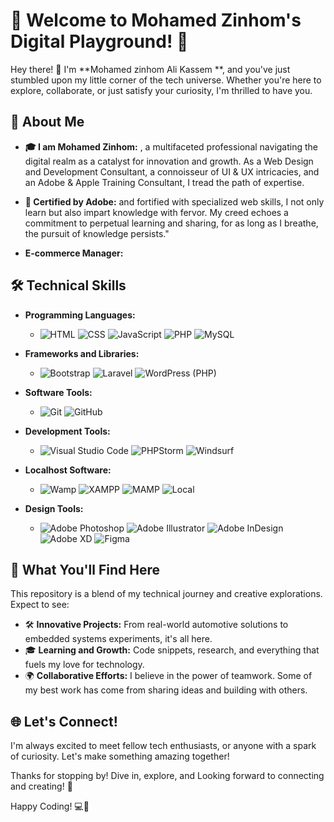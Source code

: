 # 🌟 Welcome to Mohamed Zinhom's Digital Playground! 🌟

Hey there! 👋 I'm **Mohamed zinhom Ali Kassem **, and you've just stumbled upon my little corner of the tech universe. Whether you're here to explore, collaborate, or just satisfy your curiosity, I'm thrilled to have you.

## 🚀 About Me

- **🎓 I am Mohamed Zinhom:** , a multifaceted professional navigating the digital realm as a catalyst for innovation and growth. As a Web Design and Development Consultant, a connoisseur of UI & UX intricacies, and an Adobe & Apple Training Consultant, I tread the path of expertise.

- **🚀 Certified by Adobe:**  and fortified with specialized web skills, I not only learn but also impart knowledge with fervor. My creed echoes a commitment to perpetual learning and sharing, for as long as I breathe, the pursuit of knowledge persists."

- **E-commerce Manager:** 


## 🛠 Technical Skills

- **Programming Languages:**
  - ![HTML](https://img.shields.io/badge/-HTML5-E34F26?style=flat-square&logo=html5&logoColor=white)
    ![CSS](https://img.shields.io/badge/-CSS3-1572B6?style=flat-square&logo=css3&logoColor=white)
    ![JavaScript](https://img.shields.io/badge/-JavaScript-F7DF1E?style=flat-square&logo=javascript&logoColor=black)
    ![PHP](https://img.shields.io/badge/-PHP-777BB4?style=flat-square&logo=php&logoColor=white)
    ![MySQL](https://img.shields.io/badge/-MySQL-4479A1?style=flat-square&logo=mysql&logoColor=white)

- **Frameworks and Libraries:**
  - ![Bootstrap](https://img.shields.io/badge/-Bootstrap-7952B3?style=flat-square&logo=bootstrap&logoColor=white)
    ![Laravel](https://img.shields.io/badge/-Laravel-FF2D20?style=flat-square&logo=laravel&logoColor=white)
    ![WordPress (PHP)](https://img.shields.io/badge/-WordPress-21759B?style=flat-square&logo=wordpress&logoColor=white)


- **Software Tools:**
  - ![Git](https://img.shields.io/badge/-Git-F05032?style=flat-square&logo=git&logoColor=white)
    ![GitHub](https://img.shields.io/badge/-GitHub-181717?style=flat-square&logo=github&logoColor=white)
 

- **Development Tools:**
  - ![Visual Studio Code](https://img.shields.io/badge/-Visual_Studio_Code-007ACC?style=flat-square&logo=visual-studio-code&logoColor=white)
    ![PHPStorm](https://img.shields.io/badge/-PHPStorm-000000?style=flat-square&logo=phpstorm&logoColor=white)
    ![Windsurf](https://img.shields.io/badge/-Windsurf-8A2BE2?style=flat-square&logo=codeium&logoColor=white)


- **Localhost Software:**
  - ![Wamp](https://img.shields.io/badge/-WampServer-FF2D20?style=flat-square&logo=windows&logoColor=white)
    ![XAMPP](https://img.shields.io/badge/-XAMPP-FB7A24?style=flat-square&logo=xampp&logoColor=white)
    ![MAMP](https://img.shields.io/badge/-MAMP-007DC5?style=flat-square&logo=apple&logoColor=white)
    ![Local](https://img.shields.io/badge/-Local_by_Flywheel-2C3E50?style=flat-square&logo=flyway&logoColor=white)



- **Design Tools:**
  - ![Adobe Photoshop](https://img.shields.io/badge/-Adobe%20Photoshop-31A8FF?style=flat-square&logo=adobe-photoshop&logoColor=white)
    ![Adobe Illustrator](https://img.shields.io/badge/-Adobe%20Illustrator-FF9A00?style=flat-square&logo=adobe-illustrator&logoColor=white)
    ![Adobe InDesign](https://img.shields.io/badge/-Adobe%20InDesign-FF3366?style=flat-square&logo=adobe-indesign&logoColor=white)
    ![Adobe XD](https://img.shields.io/badge/-Adobe%20XD-FF61F6?style=flat-square&logo=adobe-xd&logoColor=white)
    ![Figma](https://img.shields.io/badge/-Figma-F24E1E?style=flat-square&logo=figma&logoColor=white)

    
## 🎯 What You'll Find Here

This repository is a blend of my technical journey and creative explorations. Expect to see:

- 🛠 **Innovative Projects:** From real-world automotive solutions to embedded systems experiments, it's all here.
- 🎓 **Learning and Growth:** Code snippets, research, and everything that fuels my love for technology.
- 🌍 **Collaborative Efforts:** I believe in the power of teamwork. Some of my best work has come from sharing ideas and building with others.


## 🌐 Let's Connect!

I'm always excited to meet fellow tech enthusiasts, or anyone with a spark of curiosity. Let's make something amazing together!

  <a href="https://www.linkedin.com/in/mozinhom/" target="_blank"></a>
  <a href="mozinhom@gmail.com" target="_blank"></a>

Thanks for stopping by! Dive in, explore, and Looking forward to connecting and creating! 🚀

Happy Coding! 💻🎉
